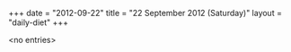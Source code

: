 +++
date = "2012-09-22"
title = "22 September 2012 (Saturday)"
layout = "daily-diet"
+++

<p>&lt;no entries&gt;</p>